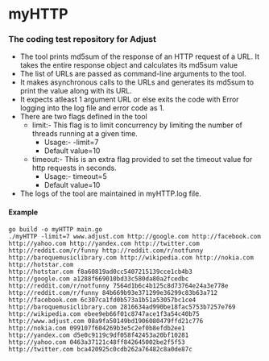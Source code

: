 # myHTTP
### The coding test repository for Adjust

- The tool prints md5sum of the response of an HTTP request of a URL. It takes the entire response object and calculates its md5sum value
- The list of URLs are passed as command-line arguments to the tool.
- It makes asynchronous calls to the URLs and generates its md5sum to print the value along with its URL.
- It expects atleast 1 argument URL or else exits the code with Error logging into the log file and error code as 1.
- There are two flags defined in the tool
  - limit:- This flag is to limit concurrency by limiting the number of threads running at a given time.
    - Usage:- -limit=7
    - Default value=10
  - timeout:- This is an extra flag provided to set the timeout value for http requests in seconds.
    - Usage:- timeout=5
    - Default value=10
- The logs of the tool are maintained in myHTTP.log file.
    
#### Example
```
go build -o myHTTP main.go
./myHTTP -limit=7 www.adjust.com http://google.com http://facebook.com http://yahoo.com http://yandex.com http://twitter.com http://reddit.com/r/funny http://reddit.com/r/notfunny http://baroquemusiclibrary.com http://wikipedia.com http://nokia.com http://hotstar.com 
http://hotstar.com f8a60819ad0cc5407215139cce1cb4b3
http://google.com a1288f669010bd33c580da80a2fcedbc
http://reddit.com/r/notfunny 7564d1b6c4b125c8d73764e24a3e778e
http://reddit.com/r/funny 84b669b93e371299e36299c83b63a712
http://facebook.com 6c307ca1fd0b573a1b51a53057bc1ce4
http://baroquemusiclibrary.com 2816634ad990be18fac5753b7257e769
http://wikipedia.com ebee9eb66f01c8747ace1f3a54c40b75
http://www.adjust.com 08a9fa50149bd1906080479ffd21c776
http://nokia.com 099107f604269b3e5c2ef0b8efdb2ee1
http://yandex.com d5e0c9119c9df058f42453a20bf10281
http://yahoo.com 0463a37121c48ff842645002be2f5f53
http://twitter.com bca420925c0cdb262a76482c8a0de87c
```
